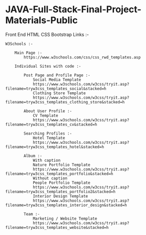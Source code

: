 # JAVA-Full-Stack-Final-Project-Materials-Public

Front End HTML CSS Bootstrap Links :-

	W3Schools :-

		Main Page :-
			https://www.w3schools.com/css/css_rwd_templates.asp

		Individual Sites with code :-
		
			Post Page and Profile Page :-
				Social Media Template
				https://www.w3schools.com/w3css/tryit.asp?filename=tryw3css_templates_social&stacked=h
				Clothing Store Template
				https://www.w3schools.com/w3css/tryit.asp?filename=tryw3css_templates_clothing_store&stacked=h

			About User Profile :-
				CV Template
				https://www.w3schools.com/w3css/tryit.asp?filename=tryw3css_templates_cv&stacked=h

			Searching Profiles :-
				Hotel Template
				https://www.w3schools.com/w3css/tryit.asp?filename=tryw3css_templates_hotel&stacked=h

			Album :-
				With caption
				Nature Portfolio Template
				https://www.w3schools.com/w3css/tryit.asp?filename=tryw3css_templates_portfolio&stacked=h
				Without caption
				People Portfolio Template
				https://www.w3schools.com/w3css/tryit.asp?filename=tryw3css_templates_portfolio2&stacked=h
				Interior Design Template
				https://www.w3schools.com/w3css/tryit.asp?filename=tryw3css_templates_interior_design&stacked=h

			Team :-
				Marketing / Website Template
				https://www.w3schools.com/w3css/tryit.asp?filename=tryw3css_templates_website&stacked=h
